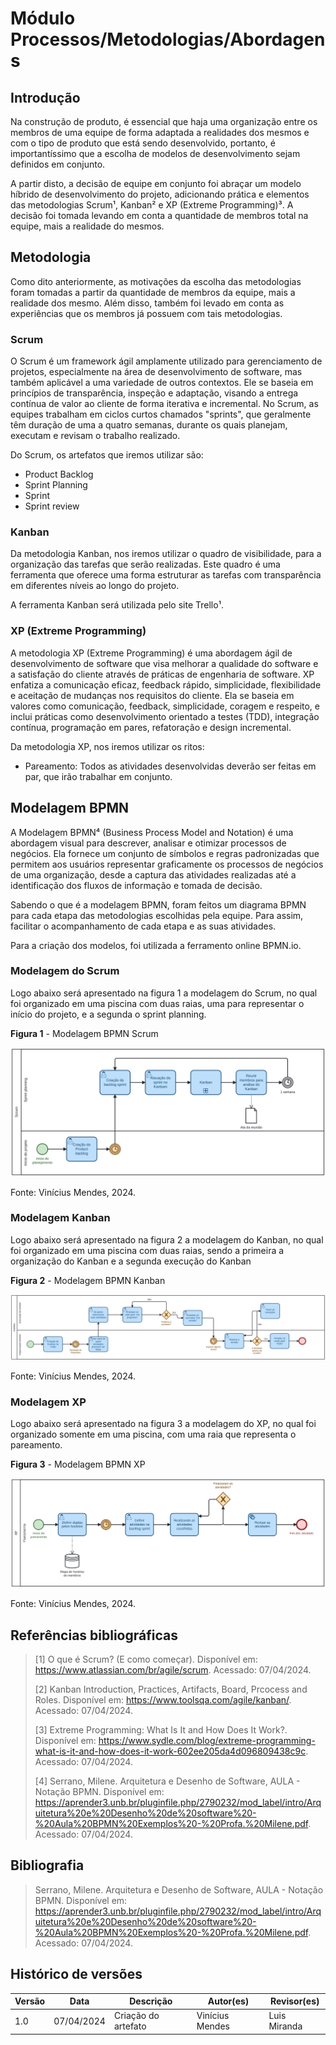 # Módulo Processos/Metodologias/Abordagens

## Introdução

Na construção de produto, é essencial que haja uma organização entre os membros de uma equipe de forma adaptada a realidades dos mesmos e com o tipo de produto que está sendo desenvolvido, portanto, é importantíssimo que a escolha de modelos de desenvolvimento sejam definidos em conjunto.

A partir disto, a decisão de equipe em conjunto foi abraçar um modelo híbrido de desenvolvimento do projeto, adicionando prática e elementos das metodologias Scrum¹, Kanban² e XP (Extreme Programming)³. A decisão foi tomada levando em conta a quantidade de membros total na equipe, mais a realidade do mesmos.

## Metodologia

Como dito anteriormente, as motivações da escolha das metodologias foram tomadas a partir da quantidade de membros da equipe, mais a realidade dos mesmo. Além disso, também foi levado em conta as experiências que os membros já possuem com tais metodologias.

### Scrum

O Scrum é um framework ágil amplamente utilizado para gerenciamento de projetos, especialmente na área de desenvolvimento de software, mas também aplicável a uma variedade de outros contextos. Ele se baseia em princípios de transparência, inspeção e adaptação, visando a entrega contínua de valor ao cliente de forma iterativa e incremental. No Scrum, as equipes trabalham em ciclos curtos chamados "sprints", que geralmente têm duração de uma a quatro semanas, durante os quais planejam, executam e revisam o trabalho realizado. 

Do Scrum, os artefatos que iremos utilizar são:
- Product Backlog
- Sprint Planning
- Sprint
- Sprint review

### Kanban
Da metodologia Kanban, nos iremos utilizar o quadro de visibilidade, para a organização das tarefas que serão realizadas. Este quadro é uma ferramenta que oferece uma forma estruturar as tarefas com transparência em diferentes níveis ao longo do projeto. 

A ferramenta Kanban será utilizada pelo site Trello¹. 

### XP (Extreme Programming)
A metodologia XP (Extreme Programming) é uma abordagem ágil de desenvolvimento de software que visa melhorar a qualidade do software e a satisfação do cliente através de práticas de engenharia de software. XP enfatiza a comunicação eficaz, feedback rápido, simplicidade, flexibilidade e aceitação de mudanças nos requisitos do cliente. Ela se baseia em valores como comunicação, feedback, simplicidade, coragem e respeito, e inclui práticas como desenvolvimento orientado a testes (TDD), integração contínua, programação em pares, refatoração e design incremental.

Da metodologia XP, nos iremos utilizar os ritos:
- Pareamento: Todos as atividades desenvolvidas deverão ser feitas em par, que irão trabalhar em conjunto.

## Modelagem BPMN
A Modelagem BPMN⁴ (Business Process Model and Notation) é uma abordagem visual para descrever, analisar e otimizar processos de negócios. Ela fornece um conjunto de símbolos e regras padronizadas que permitem aos usuários representar graficamente os processos de negócios de uma organização, desde a captura das atividades realizadas até a identificação dos fluxos de informação e tomada de decisão. 

Sabendo o que é a modelagem BPMN, foram feitos um diagrama BPMN para cada etapa das metodologias escolhidas pela equipe. Para assim, facilitar o acompanhamento de cada etapa e as suas atividades.

Para a criação dos modelos, foi utilizada a ferramento online BPMN.io.

### Modelagem do Scrum
Logo abaixo será apresentado na figura 1 a modelagem do Scrum, no qual foi organizado em uma piscina com duas raias, uma para representar o início do projeto, e a segunda o sprint planning.

**Figura 1** - Modelagem BPMN Scrum

![](./images/scrum.svg)

Fonte: Vinícius Mendes, 2024.

### Modelagem Kanban
Logo abaixo será apresentado na figura 2 a modelagem do Kanban, no qual foi organizado em uma piscina com duas raias, sendo a primeira a organização do Kanban e a segunda execução do Kanban

**Figura 2** - Modelagem BPMN Kanban

![](./images/Kanban.svg)

Fonte: Vinícius Mendes, 2024.

### Modelagem XP
Logo abaixo será apresentado na figura 3 a modelagem do XP, no qual foi organizado somente em uma piscina, com uma raia que representa o pareamento.

**Figura 3** - Modelagem BPMN XP

![](./images/xp.svg)

Fonte: Vinícius Mendes, 2024.

## Referências bibliográficas
> [1] O que é Scrum? (E como começar). Disponível em: https://www.atlassian.com/br/agile/scrum. Acessado: 07/04/2024.
> 
> [2] Kanban Introduction, Practices, Artifacts, Board, Prcocess and Roles. Disponível em: https://www.toolsqa.com/agile/kanban/. Acessado: 07/04/2024.
> 
> [3] Extreme Programming: What Is It and How Does It Work?. Disponível em: https://www.sydle.com/blog/extreme-programming-what-is-it-and-how-does-it-work-602ee205da4d096809438c9c. Acessado: 07/04/2024.
> 
> [4] Serrano, Milene. Arquitetura e Desenho de Software, AULA - Notação BPMN. Disponível em: https://aprender3.unb.br/pluginfile.php/2790232/mod_label/intro/Arquitetura%20e%20Desenho%20de%20software%20-%20Aula%20BPMN%20Exemplos%20-%20Profa.%20Milene.pdf. Acessado: 07/04/2024.

## Bibliografia
> Serrano, Milene. Arquitetura e Desenho de Software, AULA - Notação BPMN. Disponível em: https://aprender3.unb.br/pluginfile.php/2790232/mod_label/intro/Arquitetura%20e%20Desenho%20de%20software%20-%20Aula%20BPMN%20Exemplos%20-%20Profa.%20Milene.pdf. Acessado: 07/04/2024.


## Histórico de versões
| Versão | Data       | Descrição           | Autor(es)       | Revisor(es) |
| ------ | ---------- | ------------------- | --------------- | ----------- |
| 1.0    | 07/04/2024 | Criação do artefato | Vinícius Mendes | Luis Miranda            |
